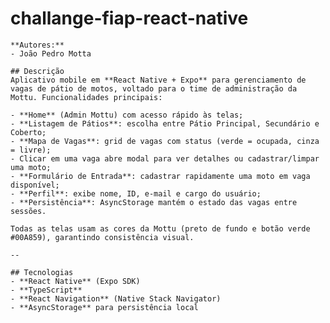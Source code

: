 # challange-fiap-react-native


    **Autores:**
    - João Pedro Motta

    ## Descrição
    Aplicativo mobile em **React Native + Expo** para gerenciamento de vagas de pátio de motos, voltado para o time de administração da Mottu. Funcionalidades principais:

    - **Home** (Admin Mottu) com acesso rápido às telas;
    - **Listagem de Pátios**: escolha entre Pátio Principal, Secundário e Coberto;
    - **Mapa de Vagas**: grid de vagas com status (verde = ocupada, cinza = livre);  
    - Clicar em uma vaga abre modal para ver detalhes ou cadastrar/limpar uma moto;
    - **Formulário de Entrada**: cadastrar rapidamente uma moto em vaga disponível;
    - **Perfil**: exibe nome, ID, e-mail e cargo do usuário;
    - **Persistência**: AsyncStorage mantém o estado das vagas entre sessões.

    Todas as telas usam as cores da Mottu (preto de fundo e botão verde #00A859), garantindo consistência visual.

    --

    ## Tecnologias
    - **React Native** (Expo SDK)  
    - **TypeScript**  
    - **React Navigation** (Native Stack Navigator)  
    - **AsyncStorage** para persistência local  

